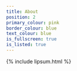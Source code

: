 ```yaml
---
title: About
position: 2
primary_colour: pink
border_colour: blue
text_colour: blue
is_fullscreen: true
is_listed: true
---
```


{% include lipsum.html %}

